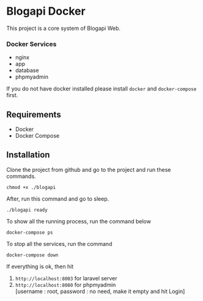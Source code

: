 # Blogapi Docker
This project is a core system of Blogapi Web.

### Docker Services
- nginx
- app
- database
- phpmyadmin

If you do not have docker installed please install `docker` and `docker-compose` first.

## Requirements
- Docker
- Docker Compose


## Installation
Clone the project from github and go to the project and run these commands.

```shell
chmod +x ./blogapi
```

After, run this command and go to sleep.

```shell
./blogapi ready
```
To show all the running process, run the command below

```shell
docker-compose ps
```
To stop all the services, run the command

```shell
docker-compose down
```

If everything is ok, then hit 
1. `http://localhost:8003` for laravel server
1. `http://localhost:8080` for phpmyadmin <br>[username : root, password : no need, make it empty and hit Login]

